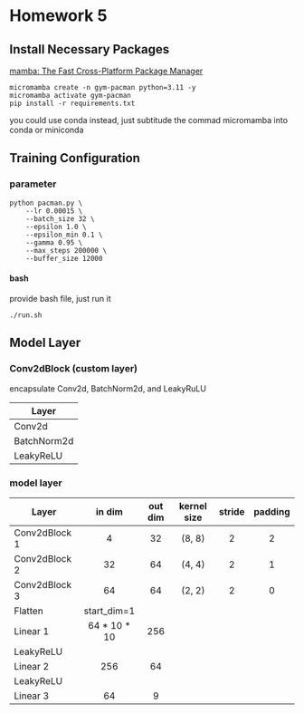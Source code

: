 # Homework 5

## Install Necessary Packages

[mamba: The Fast Cross-Platform Package Manager](https://github.com/mamba-org/mamba)

```
micromamba create -n gym-pacman python=3.11 -y
micromamba activate gym-pacman
pip install -r requirements.txt
```

you could use conda instead, just subtitude the commad micromamba into conda or miniconda

## Training Configuration 

### parameter

```
python pacman.py \
    --lr 0.00015 \
    --batch_size 32 \
    --epsilon 1.0 \
    --epsilon_min 0.1 \
    --gamma 0.95 \
    --max_steps 200000 \
    --buffer_size 12000
```

#### bash

provide bash file, just run it

```
./run.sh
```

## Model Layer 

### Conv2dBlock (custom layer)

encapsulate Conv2d, BatchNorm2d, and LeakyRuLU

| Layer |
|---|
|Conv2d| 
|BatchNorm2d|
|LeakyReLU|

### model layer

| Layer | in dim | out dim | kernel size | stride | padding |
|---|:---:|:---:|:---:|:---:|:---:|
| Conv2dBlock 1 | 4 | 32 | (8, 8) | 2 | 2 |
| Conv2dBlock 2 | 32 | 64 | (4, 4) | 2 | 1 |
| Conv2dBlock 3 | 64 | 64 | (2, 2) | 2 | 0 |
| Flatten | start_dim=1|
| Linear 1 | 64 * 10 * 10  | 256 |
| LeakyReLU |
| Linear 2 | 256 | 64 |
| LeakyReLU |
| Linear 3 | 64 | 9 |